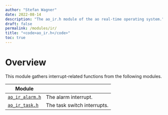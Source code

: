 ```yaml
---
author: "Stefan Wagner"
date: 2022-08-14
description: "The ao_ir.h module of the ao real-time operating system."
draft: false
permalink: /modules/ir/
title: "<code>ao_ir.h</code>"
toc: true
---
```


# Overview

This module gathers interrupt-related functions from the following modules.

| Module | |
|--------|-|
| [`ao_ir_alarm.h`](ir-alarm.md) | The alarm interrupt. |
| [`ao_ir_task.h`](ir-task.md) | The task switch interrupts. |
